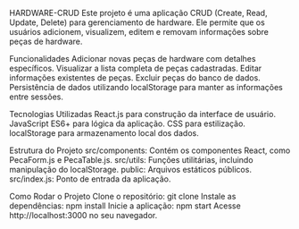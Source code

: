 HARDWARE-CRUD
Este projeto é uma aplicação CRUD (Create, Read, Update, Delete) para gerenciamento de hardware. Ele permite que os usuários adicionem, visualizem, editem e removam informações sobre peças de hardware.

Funcionalidades
Adicionar novas peças de hardware com detalhes específicos.
Visualizar a lista completa de peças cadastradas.
Editar informações existentes de peças.
Excluir peças do banco de dados.
Persistência de dados utilizando localStorage para manter as informações entre sessões.

Tecnologias Utilizadas
React.js para construção da interface de usuário.
JavaScript ES6+ para lógica da aplicação.
CSS para estilização.
localStorage para armazenamento local dos dados.

Estrutura do Projeto
src/components: Contém os componentes React, como PecaForm.js e PecaTable.js.
src/utils: Funções utilitárias, incluindo manipulação do localStorage.
public: Arquivos estáticos públicos.
src/index.js: Ponto de entrada da aplicação.

Como Rodar o Projeto
Clone o repositório: git clone 
Instale as dependências: npm install
Inicie a aplicação: npm start
Acesse http://localhost:3000 no seu navegador.

